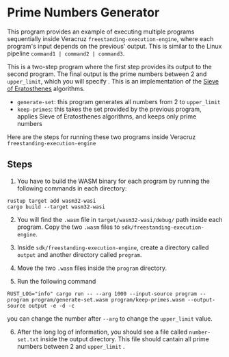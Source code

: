# Prime Numbers Generator

This program provides an example of executing multiple programs sequentially inside Veracruz `freestanding-execution-engine`, where each program's input depends on the previous' output. This is similar to the Linux pipeline `command1 | command2 | command3`. 

This is a two-step program where the first step provides its output to the second program. The final output is the prime numbers between 2 and `upper_limit`, which you will specify . This is an implementation of the [Sieve of Eratosthenes](https://en.wikipedia.org/wiki/Sieve_of_Eratosthenes) algorithms. 

- `generate-set`: this program generates all numbers from 2 to `upper_limit` 
- `keep-primes`: this takes the set provided by the previous program, applies Sieve of Eratosthenes algorithms, and keeps only prime numbers

Here are the steps for running these two programs inside Veracruz `freestanding-execution-engine`

## Steps 
1. You have to build the WASM binary for each program by running the following commands in each directory:
  ```
  rustup target add wasm32-wasi
  cargo build --target wasm32-wasi
  ```

2. You will find the `.wasm` file in `target/wasm32-wasi/debug/` path inside each program. Copy the two `.wasm` files to `sdk/freestanding-execution-engine`.

3. Inside `sdk/freestanding-execution-engine`, create a directory called `output` and another directory called `program`. 
4. Move the two `.wasm` files inside the `program` directory.

5. Run the following command
```
RUST_LOG="info" cargo run -- --arg 1000 --input-source program --program program/generate-set.wasm program/keep-primes.wasm --output-source output -e -d -c
```
you can change the number after `--arg` to change the `upper_limit` value.

6. After the long log of information, you should see a file called `number-set.txt` inside the output directory. This file should cantain all prime numbers between 2 and `upper_limit` .

